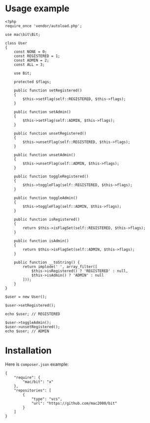 Usage example
=============

    <?php
    require_once 'vendor/autoload.php';

    use mac\bit\Bit;

    class User
    {
        const NONE = 0;
        const REGISTERED = 1;
        const ADMIN = 2;
        const ALL = 3;

        use Bit;

        protected $flags;

        public function setRegistered()
        {
            $this->setFlag(self::REGISTERED, $this->flags);
        }

        public function setAdmin()
        {
            $this->setFlag(self::ADMIN, $this->flags);
        }

        public function unsetRegistered()
        {
            $this->unsetFlag(self::REGISTERED, $this->flags);
        }

        public function unsetAdmin()
        {
            $this->unsetFlag(self::ADMIN, $this->flags);
        }

        public function toggleRegistered()
        {
            $this->toggleFlag(self::REGISTERED, $this->flags);
        }

        public function toggleAdmin()
        {
            $this->toggleFlag(self::ADMIN, $this->flags);
        }

        public function isRegistered()
        {
            return $this->isFlagSet(self::REGISTERED, $this->flags);
        }

        public function isAdmin()
        {
            return $this->isFlagSet(self::ADMIN, $this->flags);
        }

        public function __toString() {
            return implode(' ', array_filter([
                $this->isRegistered() ? 'REGISTERED' : null,
                $this->isAdmin() ? 'ADMIN' : null
            ]));
        }
    }

    $user = new User();

    $user->setRegistered();

    echo $user; // REGISTERED

    $user->toggleAdmin();
    $user->unsetRegistered();
    echo $user; // ADMIN

Installation
============

Here is `composer.json` example:

    {
        "require": {
            "mac/bit": "x"
        },
        "repositories": [
            {
                "type": "vcs",
                "url": "https://github.com/mac2000/bit"
            }
        ]
    }


